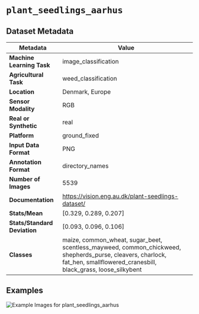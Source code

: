
# `plant_seedlings_aarhus`

## Dataset Metadata

| Metadata | Value |
| --- | --- |
| **Machine Learning Task** | image_classification |
| **Agricultural Task** | weed_classification |
| **Location** | Denmark, Europe |
| **Sensor Modality** | RGB |
| **Real or Synthetic** | real |
| **Platform** | ground_fixed |
| **Input Data Format** | PNG |
| **Annotation Format** | directory_names |
| **Number of Images** | 5539 |
| **Documentation** | https://vision.eng.au.dk/plant-seedlings-dataset/ |
| **Stats/Mean** | [0.329, 0.289, 0.207] |
| **Stats/Standard Deviation** | [0.093, 0.096, 0.106] |
| **Classes** | maize, common_wheat, sugar_beet, scentless_mayweed, common_chickweed, shepherds_purse, cleavers, charlock, fat_hen, smallflowered_cranesbill, black_grass, loose_silkybent |


## Examples

![Example Images for plant_seedlings_aarhus](https://github.com/Project-AgML/AgML/docs/sample_images/plant_seedlings_aarhus_examples.png)